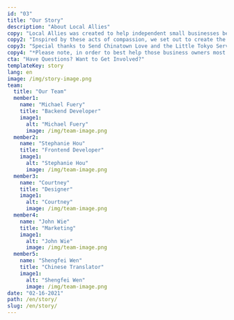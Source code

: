 ```yaml
---
id: "03"
title: "Our Story"
description: "About Local Allies"
copy: "Local Allies was created to help independent small businesses be equipped with the tools to thrive in a quickly-changing digital and difficult landscape. Throughout the COVID-19 pandemic, we witnessed volunteers from across the nation create donation campaigns and provide assistance in any way they could from creating social media groups made to uplift small merchants to those regularly buying takeout meals from local mom-and-pop restaurants. "
copy2: "Inspired by these acts of compassion, we set out to create the volunteer-led Local Allies program to set up a sustainable next step for small businesses in need. This includes a specialized website that provides a free hub to input their small business information; create donation programs where all funds go back to the business; and a helpful staff of experienced volunteers of marketers, translators, and web developers to provide complimentary consultation and suggestions on other ways to help.*"
copy3: "Special thanks to Send Chinatown Love and the Little Tokyo Service Center for their inspiration and assistance!"
copy4: "*Please note, in order to best help those business owners most in need, only small, non-franchised businesses of less than 50 employees with little to no digital/social media presence may participate. If you do not qualify, we will still be glad to help direct you to other services for additional assistance."
cta: "Have Questions? Want to Get Involved?"
templateKey: story
lang: en
image: /img/story-image.png
team:
  title: "Our Team"
  member1:
    name: "Michael Fuery"
    title: "Backend Developer"
    image1:
      alt: "Michael Fuery"
      image: /img/team-image.png
  member2:
    name: "Stephanie Hou"
    title: "Frontend Developer"
    image1:
      alt: "Stephanie Hou"
      image: /img/team-image.png
  member3:
    name: "Courtney"
    title: "Designer"
    image1:
      alt: "Courtney"
      image: /img/team-image.png
  member4:
    name: "John Wie"
    title: "Marketing"
    image1:
      alt: "John Wie"
      image: /img/team-image.png
  member5:
    name: "Shengfei Wen"
    title: "Chinese Translator"
    image1:
      alt: "Shengfei Wen"
      image: /img/team-image.png
date: "02-16-2021"
path: /en/story/
slug: /en/story/
---
```

